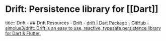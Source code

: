 # Drift: Persistence library for [[Dart]]
title:: Drift
	- ## Drift Resources
		- [Drift](https://drift.simonbinder.eu/)
		- [drift | Dart Package](https://pub.dev/packages/drift)
		- [GitHub - simolus3/drift: Drift is an easy to use, reactive, typesafe persistence library for Dart & Flutter.](https://github.com/simolus3/drift/)